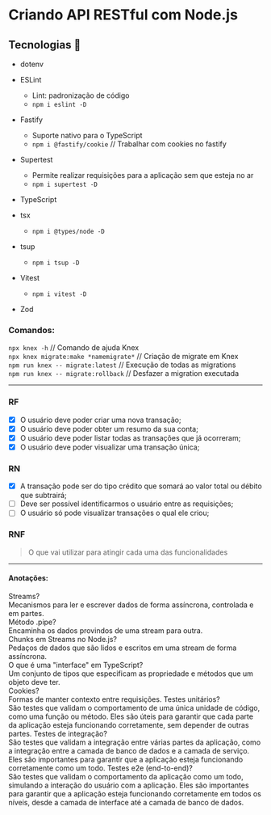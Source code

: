 # Criando API RESTful com Node.js

## Tecnologias 🔧

- dotenv

- ESLint

  - Lint: padronização de código
  - `npm i eslint -D`

- Fastify

  - Suporte nativo para o TypeScript
  - `npm i @fastify/cookie` // Trabalhar com cookies no fastify

- Supertest

  - Permite realizar requisições para a aplicação sem que esteja no ar
  - `npm i supertest -D`

- TypeScript

- tsx

  - `npm i @types/node -D`

- tsup

  - `npm i tsup -D`

- Vitest

  - `npm i vitest -D`

- Zod

### Comandos:

`npx knex -h` // Comando de ajuda Knex  
`npx knex migrate:make *namemigrate*` // Criação de migrate em Knex  
`npm run knex -- migrate:latest` // Execução de todas as migrations  
`npm run knex -- migrate:rollback` // Desfazer a migration executada

---

### RF

- [x] O usuário deve poder criar uma nova transação;
- [x] O usuário deve poder obter um resumo da sua conta;
- [x] O usuário deve poder listar todas as transações que já ocorreram;
- [x] O usuário deve poder visualizar uma transação única;

### RN

- [x] A transação pode ser do tipo crédito que somará ao valor total ou débito que subtrairá;
- [ ] Deve ser possível identificarmos o usuário entre as requisições;
- [ ] O usuário só pode visualizar transações o qual ele criou;

### RNF

> O que vai utilizar para atingir cada uma das funcionalidades

---

#### Anotações:

Streams?  
Mecanismos para ler e escrever dados de forma assíncrona, controlada e em partes.  
Método .pipe?  
Encaminha os dados provindos de uma stream para outra.  
Chunks em Streams no Node.js?  
Pedaços de dados que são lidos e escritos em uma stream de forma assíncrona.  
O que é uma "interface" em TypeScript?  
Um conjunto de tipos que especificam as propriedade e métodos que um objeto deve ter.  
Cookies?  
Formas de manter contexto entre requisições.
Testes unitários?  
São testes que validam o comportamento de uma única unidade de código, como uma função ou método. Eles são úteis para garantir que cada parte da aplicação esteja funcionando corretamente, sem depender de outras partes.
Testes de integração?  
São testes que validam a integração entre várias partes da aplicação, como a integração entre a camada de banco de dados e a camada de serviço. Eles são importantes para garantir que a aplicação esteja funcionando corretamente como um todo.
Testes e2e (end-to-end)?  
São testes que validam o comportamento da aplicação como um todo, simulando a interação do usuário com a aplicação. Eles são importantes para garantir que a aplicação esteja funcionando corretamente em todos os níveis, desde a camada de interface até a camada de banco de dados.

